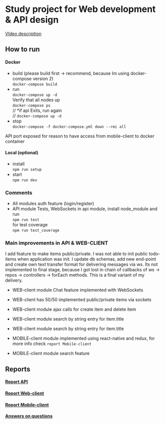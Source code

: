 # Study project for Web development & API design
[VIdeo description](https://youtu.be/lw9H2i6860w)
## How to run 
#### Docker  
* build (please build first -> recommend, because Im using docker-compose version 2)  
`docker-compose build`
* run  
`docker-compose up -d`  
Verify that all nodes up  
`docker-compose ps`  
    // *if api Exits, run again  
    // `docker-compose up -d`  
* stop  
`docker-compose -f docker-compose.yml down --rmi all`  

API port exposed for reason to have access from mobile-client to docker container 

#### Local (optional)
* install  
`npm run setup`  
* start  
`npm run dev` 

### Comments
* All modules auth feature (login/register)  
* API module Tests, WebSockets
in api module, install node_module and run  
`npm run test`  
for test coverage  
`npm run test_coverage` 

### Main improvements in API & WEB-CLIENT
I add feature to make items public/private. I was not able to init public todo-items when application was init.
I update db schemas, add new end-point and create own text transfer format for delivering messages via ws.
Its not implemented to final stage, because I got lost in chain of callbacks of ws -> repos -> controllers -> forEach methods.
This is a final variant of my delivery. 

* WEB-client module Chat feature implemented with WebSockets
* WEB-client has 50/50 implemented public/private items via sockets
* WEB-client module ajax calls for create item and delete item
* WEB-client module search by string entry for item.title
* WEB-client module search by string entry for item.title

* MOBILE-client module implemented using react-native and redux, for more info check `report Mobile-client` 
* MOBILE-client module search feature

## Reports
#### [Report API](./api/README.md)
#### [Report Web-client](./web-client/README.md)
#### [Report Mobile-client](./mobile/README.md)
#### [Answers on questions](./answers.md)